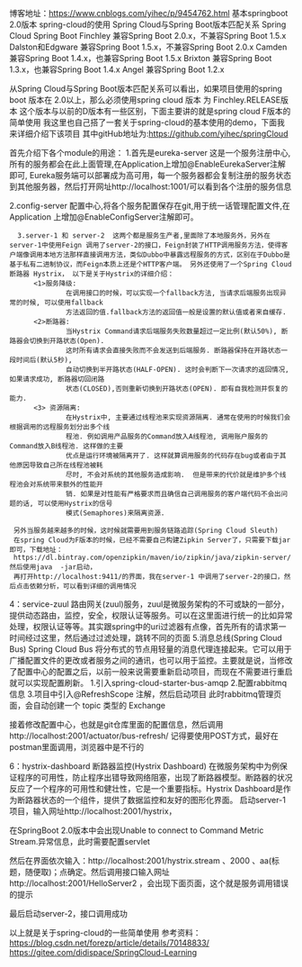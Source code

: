 博客地址：https://www.cnblogs.com/yihec/p/9454762.html
基本springboot 2.0版本 spring-cloud的使用
Spring Cloud与Spring Boot版本匹配关系
Spring Cloud Spring Boot
Finchley 兼容Spring Boot 2.0.x，不兼容Spring Boot 1.5.x
Dalston和Edgware 兼容Spring Boot 1.5.x，不兼容Spring Boot 2.0.x
Camden 兼容Spring Boot 1.4.x，也兼容Spring Boot 1.5.x
Brixton 兼容Spring Boot 1.3.x，也兼容Spring Boot 1.4.x
Angel 兼容Spring Boot 1.2.x

从Spring Cloud与Spring Boot版本匹配关系可以看出，如果项目使用的spring boot 版本在 2.0以上，那么必须使用spring cloud 版本 为
Finchley.RELEASE版本 这个版本与以前的D版本有一些区别，下面主要讲的就是spring cloud F版本的简单使用
我这里也自己搭了一套关于spring-cloud的基本使用的demo，下面我来详细介绍下该项目
其中gitHub地址为:https://github.com/yihec/springCloud

首先介绍下各个module的用途：
       1.首先是eureka-server 这是一个服务注册中心,所有的服务都会在此上面管理,在Application上增加@EnableEurekaServer注解即可, Eureka服务端可以部署成为高可用，每一个服务器都会复制注册的服务状态到其他服务器，然后打开网址http://localhost:1001/可以看到各个注册的服务信息

      
 2.config-server 配置中心,将各个服务配置保存在git,用于统一话管理配置文件,在 Application 上增加@EnableConfigServer注解即可。

      3.server-1 和 server-2  这两个都是服务生产者,里面除了本地服务外，另外在server-1中使用Feign 调用了server-2的接口，Feign封装了HTTP调用服务方法，使得客户端像调用本地方法那样直接调用方法，类似Dubbo中暴露远程服务的方式，区别在于Dubbo是基于私有二进制协议，而Feign本质上还是个HTTP客户端。 另外还使用了一个Spring Cloud 断路器 Hystrix， 以下是关于Hystrix的详细介绍：
          <1>服务降级: 
                  在调用接口的时候，可以实现一个fallback方法, 当请求后端服务出现异常的时候, 可以使用fallback 
                  方法返回的值.fallback方法的返回值一般是设置的默认值或者来自缓存.
          <2>断路器:
                  当Hystrix Command请求后端服务失败数量超过一定比例(默认50%), 断路器会切换到开路状态(Open). 
                  这时所有请求会直接失败而不会发送到后端服务. 断路器保持在开路状态一段时间后(默认5秒), 
                  自动切换到半开路状态(HALF-OPEN). 这时会判断下一次请求的返回情况, 如果请求成功, 断路器切回闭路  
                  状态(CLOSED),否则重新切换到开路状态(OPEN). 即有自我检测并恢复的能力.
          <3> 资源隔离:
                  在Hystrix中, 主要通过线程池来实现资源隔离. 通常在使用的时候我们会根据调用的远程服务划分出多个线 
                  程池. 例如调用产品服务的Command放入A线程池, 调用账户服务的Command放入B线程池. 这样做的主要
                  优点是运行环境被隔离开了. 这样就算调用服务的代码存在bug或者由于其他原因导致自己所在线程池被耗  
                  尽时, 不会对系统的其他服务造成影响.  但是带来的代价就是维护多个线程池会对系统带来额外的性能开
                  销. 如果是对性能有严格要求而且确信自己调用服务的客户端代码不会出问题的话, 可以使用Hystrix的信号 
                  模式(Semaphores)来隔离资源.
     
     另外当服务越来越多的时候，这时候就需要用到服务链路追踪(Spring Cloud Sleuth)
     在spring Cloud为F版本的时候，已经不需要自己构建Zipkin Server了，只需要下载jar即可，下载地址：
     https://dl.bintray.com/openzipkin/maven/io/zipkin/java/zipkin-server/ 然后使用java  -jar启动，
     再打开http://localhost:9411/的界面，我在server-1 中调用了server-2的接口，然后点击依赖分析，可以看到详细的调用情况


     
 4：service-zuul   路由网关(zuul)服务，zuul是微服务架构的不可或缺的一部分，提供动态路由，监控，安全，权限认证等服务。可以在这里面进行统一的比如异常处理，权限认证等等。其实跟spring中的uri过滤器有点像，首先所有的请求第一时间经过这里，然后通过过滤处理，跳转不同的页面
 5.消息总线(Spring Cloud Bus) Spring Cloud Bus 将分布式的节点用轻量的消息代理连接起来。它可以用于广播配置文件的更改或者服务之间的通讯，也可以用于监控。主要就是说，当修改了配置中心的配置之后，以前一般来说需要重新启动项目，而现在不需要进行重启就可以实现配置刷新。
       1.引入spring-cloud-starter-bus-amqp
       2.配置rabbitmq信息
       3.项目中引入@RefreshScope 注解，然后启动项目
此时rabbitmq管理页面，会自动创建一个 topic 类型的 Exchange

接着修改配置中心，也就是git仓库里面的配置信息，然后调用http://localhost:2001/actuator/bus-refresh/  记得要使用POST方式，最好在postman里面调用，浏览器中是不行的

6：hystrix-dashboard    断路器监控(Hystrix Dashboard)  在微服务架构中为例保证程序的可用性，防止程序出错导致网络阻塞，出现了断路器模型。断路器的状况反应了一个程序的可用性和健壮性，它是一个重要指标。Hystrix Dashboard是作为断路器状态的一个组件，提供了数据监控和友好的图形化界面。
启动server-1项目，输入网址http://localhost:2001/hystrix，


  在SpringBoot 2.0版本中会出现Unable to connect to Command Metric Stream.异常信息，此时需要配置servlet




然后在界面依次输入：http://localhost:2001/hystrix.stream 、2000 、aa(标题，随便取)；点确定。然后调用接口输入网址 http://localhost:2001/HelloServer2 ，会出现下面页面，这个就是服务调用错误的提示

最后启动server-2，接口调用成功

以上就是关于spring-cloud的一些简单使用
参考资料：https://blog.csdn.net/forezp/article/details/70148833/ 
                  https://gitee.com/didispace/SpringCloud-Learning
